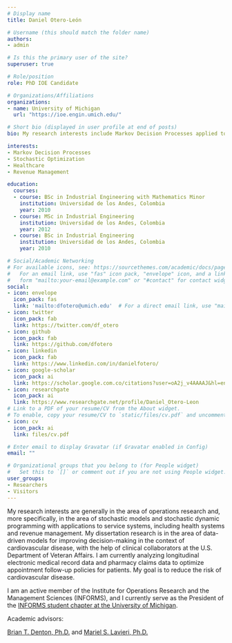```yaml
---
# Display name
title: Daniel Otero-León

# Username (this should match the folder name)
authors:
- admin

# Is this the primary user of the site?
superuser: true

# Role/position
role: PhD IOE Candidate

# Organizations/Affiliations
organizations:
- name: University of Michigan
  url: "https://ioe.engin.umich.edu/"

# Short bio (displayed in user profile at end of posts)
bio: My research interests include Markov Decision Processes applied to Healthcare and Revenue Management.

interests:
- Markov Decision Processes
- Stochastic Optimization
- Healthcare
- Revenue Management

education:
  courses:
  - course: BSc in Industrial Engineering with Mathematics Minor
    institution: Universidad de los Andes, Colombia
    year: 2010  
  - course: MSc in Industrial Engineering
    institution: Universidad de los Andes, Colombia
    year: 2012
  - course: BSc in Industrial Engineering
    institution: Universidad de los Andes, Colombia
    year: 2010

# Social/Academic Networking
# For available icons, see: https://sourcethemes.com/academic/docs/page-builder/#icons
#   For an email link, use "fas" icon pack, "envelope" icon, and a link in the
#   form "mailto:your-email@example.com" or "#contact" for contact widget.
social:
- icon: envelope
  icon_pack: fas
  link: 'mailto:dfotero@umich.edu'  # For a direct email link, use "mailto:test@example.org".
- icon: twitter
  icon_pack: fab
  link: https://twitter.com/df_otero
- icon: github
  icon_pack: fab
  link: https://github.com/dfotero
- icon: linkedin
  icon_pack: fab
  link: https://www.linkedin.com/in/danielfotero/
- icon: google-scholar
  icon_pack: ai
  link: https://scholar.google.com.co/citations?user=oA2j_v4AAAAJ&hl=en
- icon: researchgate
  icon_pack: ai
  link: https://www.researchgate.net/profile/Daniel_Otero-Leon
# Link to a PDF of your resume/CV from the About widget.
# To enable, copy your resume/CV to `static/files/cv.pdf` and uncomment the lines below.
- icon: cv
  icon_pack: ai
  link: files/cv.pdf

# Enter email to display Gravatar (if Gravatar enabled in Config)
email: ""

# Organizational groups that you belong to (for People widget)
#   Set this to `[]` or comment out if you are not using People widget.
user_groups:
- Researchers
- Visitors
---
```


My research interests are generally in the area of operations research and, more specifically, in the area of stochastic models and stochastic dynamic programming with applications to service systems, including health systems and revenue management. My dissertation research is in the area of data-driven models for improving decision-making in the context of cardiovascular disease, with the help of clinical collaborators at the U.S. Department of Veteran Affairs. I am currently analyzing longitudinal electronic medical record data and pharmacy claims data to optimize appointment follow-up policies for patients. My goal is to reduce the risk of cardiovascular disease.

I am an active member of the Institute for Operations Research and the Management Sciences (INFORMS), and I currently serve as the President of the [INFORMS student chapter at the University of Michigan](https://informs.engin.umich.edu/).

Academic advisors:

[Brian T. Denton, Ph.D.](https://btdenton.engin.umich.edu/) and [Mariel S. Lavieri, Ph.D.](http://www-personal.umich.edu/~lavieri/)
